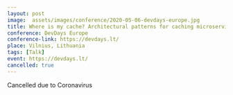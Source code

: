 ```yaml
---
layout: post
image:  assets/images/conference/2020-05-06-devdays-europe.jpg
title: Where is my cache? Architectural patterns for caching microservices
conference: DevDays Europe
conference-link: https://devdays.lt/
place: Vilnius, Lithuania
tags: [Talk]
event: https://devdays.lt/
cancelled: true
---
```


Cancelled due to Coronavirus
